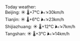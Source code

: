Today weather:  
Beijing: ☀️ 🌡️+7°C 🌬️↘30km/h  
Tianjin: ☀️ 🌡️+6°C 🌬️↘23km/h  
Shijiazhuang: ☀️ 🌡️+12°C 🌬️↘7km/h  
Tangshan: ☀️ 🌡️+3°C 🌬️↘14km/h  
